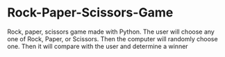 # Rock-Paper-Scissors-Game
Rock, paper, scissors game made with Python. The user will choose any one of Rock, Paper, or Scissors. Then the computer will randomly choose one. Then it will compare with the user and determine a winner
